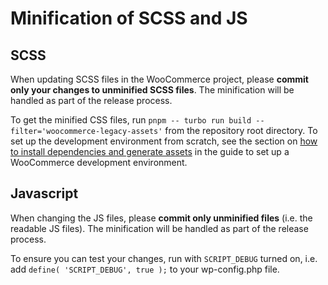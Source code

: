 
# Minification of SCSS and JS

## SCSS

When updating SCSS files in the WooCommerce project, please **commit only your changes to unminified SCSS files**. The minification will be handled as part of the release process.

To get the minified CSS files, run `pnpm -- turbo run build --filter='woocommerce-legacy-assets'` from the repository root directory. To set up the development environment from scratch, see the section on [how to install dependencies and generate assets](https://github.com/woocommerce/woocommerce/wiki/How-to-set-up-WooCommerce-development-environment#install-dependencies-and-generate-assets) in the guide to set up a WooCommerce development environment.

## Javascript

When changing the JS files, please **commit only unminified files** (i.e. the readable JS files). The minification will be handled as part of the release process.

To ensure you can test your changes, run with `SCRIPT_DEBUG` turned on, i.e. add `define( 'SCRIPT_DEBUG', true );` to your wp-config.php file.